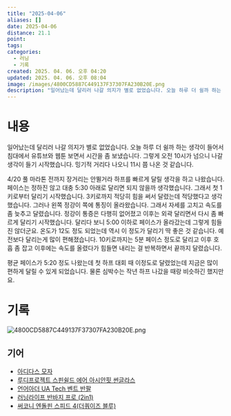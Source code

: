```yaml
---
title: "2025-04-06"
aliases: []
date: 2025-04-06
distance: 21.1
point:
tags:
categories:
  - 러닝
  - 기록
created: 2025. 04. 06. 오후 04:20
updated: 2025. 04. 06. 오후 08:04
image: /images/4800CD5887C449137F37307FA230B20E.png
description: "일어났는데 달리러 나갈 의지가 별로 없었습니다. 오늘 하루 더 쉴까 하는 생각이 들어서 침대에서 유튜브와 웹툰 보면서 시간을 좀 보냈습니다. 그렇게 오전 10시가 넘으니 나갈 생각이 들기 시작했습니다. 밍기적 거리다 나오니 11시 쯤 나온 것 같습니다. 4/20 풀 마라톤 전까지 장거리"
---
```


# 내용

일어났는데 달리러 나갈 의지가 별로 없었습니다. 오늘 하루 더 쉴까 하는 생각이 들어서 침대에서 유튜브와 웹툰 보면서 시간을 좀 보냈습니다. 그렇게 오전 10시가 넘으니 나갈 생각이 들기 시작했습니다. 밍기적 거리다 나오니 11시 쯤 나온 것 같습니다.

4/20 풀 마라톤 전까지 장거리는 안뛸거라 하프를 빠르게 달릴 생각을 하고 나왔습니다. 페이스는 정하진 않고 대충 5:30 아래로 달리면 되지 않을까 생각했습니다. 그래서 첫 1키로부터 달리기 시작했습니다. 3키로까지 적당히 힘을 써서 달렸는데 적당했다고 생각했습니다. 그러나 왼쪽 정강이 쪽에 통징이 올라왔습니다. 그래서 자세를 고치고 속도를 좀 늦추고 달렸습니다. 정강이 통증은 다행히 없어졌고 이후는 외곽 달리면서 다시 좀 빠르게 달리기 시작했습니다. 달리다 보니  5:00 이하로 페이스가 올라갔는데 그렇게 힘들진 않더군요. 온도가 12도 정도 되었는데 역시 이 정도가 달리기 딱 좋은 것 같습니다. 예전보다 달리는게 많이 편해졌습니다. 10키로까지는 5분 페이스 정도로 달리고 이후 호흡 좀 잡고 이후에는 속도를 올렸다가 힘들면 내리는 걸 반복하면서 끝까지 달렸습니다.

평균 페이스가 5:20 정도 나왔는데 첫 하프 대회 때 이정도로 달렸었는데 지금은 많이 편하게 달릴 수 있게 되었습니다. 물론 심박수는 작년 하프 나갔을 때랑 비슷하긴 했지만요.

# 기록

![4800CD5887C449137F37307FA230B20E.png](/images/4800CD5887C449137F37307FA230B20E.png)

## 기어

- [아디다스 모자](/posts/아디다스-모자)
- [루디프로젝트 스핀쉴드 에어 아시안핏 썬글라스](/posts/루디프로젝트-스핀쉴드-에어-아시안핏-썬글라스)
- [언어아더 UA Tech 벤트 반팔](/posts/언어아더-ua-tech-벤트-반팔)
- [러닝라이프 반바지 프로 (2in1)](/posts/러닝라이프-반바지-프로-(2in1))
- [써코니 엔돌핀 스피드 4(더쿼이즈 블루)](/posts/써코니-엔돌핀-스피드-4(더쿼이즈-블루))
